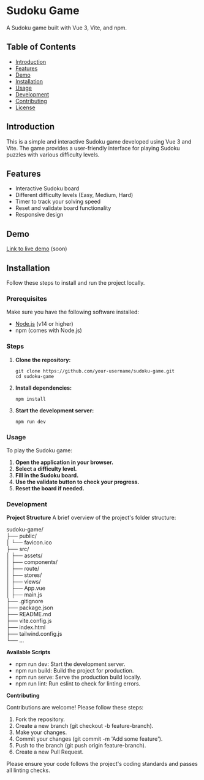 # Sudoku Game

A Sudoku game built with Vue 3, Vite, and npm.

## Table of Contents

-   [Introduction](#introduction)
-   [Features](#features)
-   [Demo](#demo)
-   [Installation](#installation)
-   [Usage](#usage)
-   [Development](#development)
-   [Contributing](#contributing)
-   [License](#license)

## Introduction

This is a simple and interactive Sudoku game developed using Vue 3 and Vite. The game provides a user-friendly interface for playing Sudoku puzzles with various difficulty levels.

## Features

-   Interactive Sudoku board
-   Different difficulty levels (Easy, Medium, Hard)
-   Timer to track your solving speed
-   Reset and validate board functionality
-   Responsive design

## Demo

[Link to live demo](#) (soon)

## Installation

Follow these steps to install and run the project locally.

### Prerequisites

Make sure you have the following software installed:

-   [Node.js](https://nodejs.org/) (v14 or higher)
-   npm (comes with Node.js)

### Steps

1.  **Clone the repository:**

        git clone https://github.com/your-username/sudoku-game.git
        cd sudoku-game

2.  **Install dependencies:**

        npm install

3.  **Start the development server:**

        npm run dev

### Usage

To play the Sudoku game:

1.  **Open the application in your browser.**
2.  **Select a difficulty level.**
3.  **Fill in the Sudoku board.**
4.  **Use the validate button to check your progress.**
5.  **Reset the board if needed.**

### Development

**Project Structure**
A brief overview of the project's folder structure:

sudoku-game/<br /> 
├── public/ <br />
│ └── favicon.ico <br />
├── src/ <br />
│ ├── assets/ <br />
│ ├── components/<br /> 
│ ├── route/ <br />
│ ├── stores/ <br />
│ ├── views/ <br />
│ ├── App.vue <br />
│ ├── main.js <br />
├── .gitignore <br />
├── package.json <br />
├── README.md <br />
├── vite.config.js <br />
├── index.html <br />
├── tailwind.config.js <br />
└── ... 
 
**Available Scripts**

-   npm run dev: Start the development server.
-   npm run build: Build the project for production.
-   npm run serve: Serve the production build locally.
-   npm run lint: Run eslint to check for linting errors.

**Contributing**

Contributions are welcome! Please follow these steps:

1. Fork the repository.
2. Create a new branch (git checkout -b feature-branch).
3. Make your changes.
4. Commit your changes (git commit -m 'Add some feature').
5. Push to the branch (git push origin feature-branch).
6. Create a new Pull Request.

Please ensure your code follows the project's coding standards and passes all linting checks.
